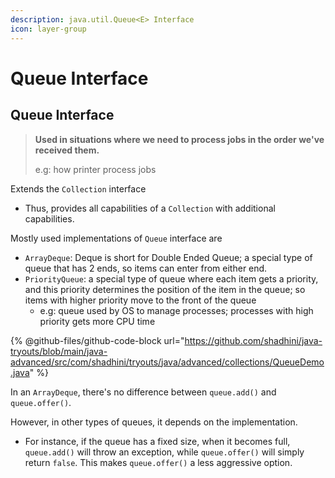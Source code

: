 ```yaml
---
description: java.util.Queue<E> Interface
icon: layer-group
---
```


# Queue Interface

## Queue Interface

> **Used in situations where we need to process jobs in the order we've received them.**
>
> e.g: how printer process jobs

Extends the `Collection` interface

* Thus, provides all capabilities of a `Collection` with  additional capabilities.

Mostly used implementations of `Queue` interface are&#x20;

* `ArrayDeque`: Deque is short for  Double Ended Queue; a special type of queue that has 2 ends, so items can enter from either end.
* `PriorityQueue`: a special type of queue where each item gets a priority, and this priority determines the position of the item in the queue; so items with higher priority move to the front of the queue
  * e.g: queue used by OS to manage processes; processes with high priority gets more CPU time



{% @github-files/github-code-block url="https://github.com/shadhini/java-tryouts/blob/main/java-advanced/src/com/shadhini/tryouts/java/advanced/collections/QueueDemo.java" %}



In an `ArrayDeque`, there's no difference between `queue.add()` and `queue.offer()`.&#x20;

However, in other types of queues, it depends on the implementation.&#x20;

* For instance, if the queue has a fixed size, when it becomes full, `queue.add()` will throw an exception, while `queue.offer()` will simply return `false`. This makes `queue.offer()` a less aggressive option.


